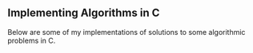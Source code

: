 Implementing Algorithms in C
-----------------------------
Below are some of my implementations of solutions to some algorithmic problems in C.
